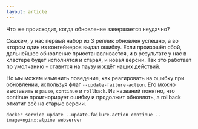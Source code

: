 ```yaml
---
layout: article
---
```


Что же происходит, когда обновление завершается неудачно?

Скажем, у нас первый набор из 3 реплик обновлен успешно, а во втором один из контейнеров выдал ошибку. Если произошёл сбой, дальнейшее обновление приостанавливается, и в результате у нас в кластере будет исполнятся и старая, и новая версии. Так это работает по умолчанию - ставится на паузу и ждёт наших действий. 

Но мы можем изменить поведение, как реагировать на ошибку при обновлении, используя флаг `--update-failure-action`. Его можно выставить в `pause`, `continue` и `rollback`. Из названий понятно, что continue проигнорирует ошибку и продолжит обновлять, а rollback откатит всё на старые версии.

```
docker service update --update-failure-action continue --image=nginx:alpine webserver
```
